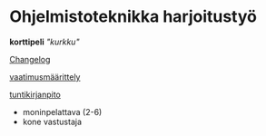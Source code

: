 # Ohjelmistoteknikka harjoitustyö

**korttipeli** *"kurkku"*

[Changelog](https://github.com/OGesko/Ohjelmistotekniikka/blob/main/kurkkupeli/dokumentaatio/Changelog.md)

[vaatimusmäärittely](https://github.com/OGesko/Ohjelmistotekniikka/blob/main/kurkkupeli/dokumentaatio/vaatimusmaarittely.md)

[tuntikirjanpito](https://github.com/OGesko/Ohjelmistotekniikka/blob/main/kurkkupeli/dokumentaatio/Tuntikirjanpito_kurkkupeli.md)

- moninpelattava (2-6)
- kone vastustaja

